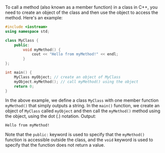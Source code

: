 To call a method (also known as a member function) in a class in C++, you need to create an object of the class and then use the object to access the method. Here's an example:

```C++
#include <iostream>
using namespace std;

class MyClass {
    public:
        void myMethod() {
            cout << "Hello from myMethod!" << endl;
        }
};

int main() {
    MyClass myObject; // create an object of MyClass
    myObject.myMethod(); // call myMethod() using the object
    return 0;
}
```

In the above example, we define a class `MyClass` with one member function `myMethod()` that simply outputs a string. In the `main()` function, we create an object of `MyClass` called `myObject` and then call the `myMethod()` method using the object, using the dot (.) notation. Output:

```
Hello from myMethod!
```

Note that the `public:` keyword is used to specify that the `myMethod()` function is accessible outside the class, and the `void` keyword is used to specify that the function does not return a value.